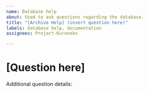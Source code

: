 ```yaml
---
name: Database help
about: Used to ask questions regarding the database.
title: "[Archive Help] (insert question here)"
labels: database help, documentation
assignees: Project-Kuroneko

---
```


# [Question here]

Additional question details:
